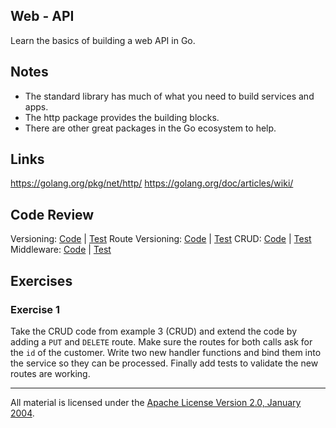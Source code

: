 ## Web - API

Learn the basics of building a web API in Go.

## Notes

* The standard library has much of what you need to build services and apps.
* The http package provides the building blocks.
* There are other great packages in the Go ecosystem to help.

## Links

https://golang.org/pkg/net/http/
https://golang.org/doc/articles/wiki/

## Code Review

Versioning: [Code](example1/main.go) | [Test](example1/main_test.go)
Route Versioning: [Code](example2/main.go) | [Test](example2/main_test.go)
CRUD: [Code](example3/main.go) | [Test](example3/main_test.go)
Middleware: [Code](example4/main.go) | [Test](example4/main_test.go)

## Exercises

### Exercise 1

Take the CRUD code from example 3 (CRUD) and extend the code by adding a `PUT` and `DELETE` route. Make sure the routes for both calls ask for the `id` of the customer. Write two new handler functions and bind them into the service so they can be processed. Finally add tests to validate the new routes are working.
___
All material is licensed under the [Apache License Version 2.0, January 2004](http://www.apache.org/licenses/LICENSE-2.0).
